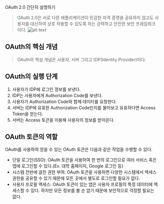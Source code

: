 OAuth 2.0 간단히 설명하기
  
> OAuth 2.0은 서로 다른 애플리케이션이 민감한 자격 증명을 공유하지 않고도 사용자를 대신하여 상호 작용할 수 있도록 하는 강력하고 안전한 보안 프레임워크이다.
![alt text](https://github.com/ByteByteGoHq/system-design-101/blob/main/images/oAuth2.jpg?raw=true)

## OAuth의 핵심 개념
> OAuth의 핵심 개념은 사용자, 서버 그리고 IDP(Identity Provider)이다.
  
## OAuth의 실행 단계
1. 사용자가 IDP에 로그인 정보를 보낸다.
2. IDP는 사용자에게 Authorization Code를 보낸다.
3. 사용자가 Authorization Code와 함께 데이터를 요청한다.
3. 서버는 IDP에 유효한 Authorization Code인지를 물어보고 유효하다면 Access Token을 얻는다.
4. 서버는 Access 토큰을 이용해 사용자의 정보를 받아온다.
  
## OAuth 토큰의 역할
OAuth를 사용하여 얻을 수 있는 OAuth 토큰은 다음과 같은 작업을 수행할 수 있다.
- 단일 로그인(SSO): OAuth 토큰을 사용하여 한 번의 로그인으로 여러 서비스 혹은 앱에 로그인할 수 있다.(Ex. 대학 홈페이지, Google 로그인 등)
- 시스템 전반에 걸친 권한 부여: OAuth 토큰을 사용하면 다양한 시스템에서 액세스 권한을 공유할 수 있기 때문에 모든 곳에서 별도로 로그인할 필요가 없다.
- 사용자 프로필 액세스: OAuth 토큰이 있는 앱은 사용자 프로필의 특정 데이터에 액세스할 수 있다. 하지만 모든 정보를 볼 순 없기 때문에 보안적으로 걱정할 필요는 없다.